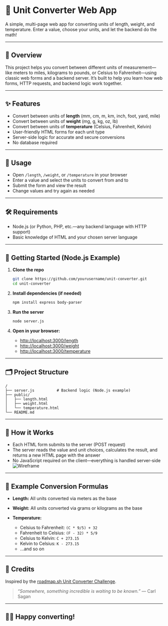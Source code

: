 # 🔄 Unit Converter Web App

A simple, multi-page web app for converting units of length, weight, and temperature. Enter a value, choose your units, and let the backend do the math!

---

## 🚀 Overview

This project helps you convert between different units of measurement—like meters to miles, kilograms to pounds, or Celsius to Fahrenheit—using classic web forms and a backend server. It’s built to help you learn how web forms, HTTP requests, and backend logic work together.

---

## ✨ Features

* Convert between units of **length** (mm, cm, m, km, inch, foot, yard, mile)
* Convert between units of **weight** (mg, g, kg, oz, lb)
* Convert between units of **temperature** (Celsius, Fahrenheit, Kelvin)
* User-friendly HTML forms for each unit type
* Server-side logic for accurate and secure conversions
* No database required

---

## 📄 Usage

* Open `/length`, `/weight`, or `/temperature` in your browser
* Enter a value and select the units to convert from and to
* Submit the form and view the result
* Change values and try again as needed

---

## 🛠️ Requirements

* Node.js (or Python, PHP, etc.—any backend language with HTTP support)
* Basic knowledge of HTML and your chosen server language

---

## 🚦 Getting Started (Node.js Example)

1. **Clone the repo**

   ```bash
   git clone https://github.com/yourusername/unit-converter.git
   cd unit-converter
   ```
2. **Install dependencies (if needed)**

   ```bash
   npm install express body-parser
   ```
3. **Run the server**

   ```bash
   node server.js
   ```
4. **Open in your browser:**

   * [http://localhost:3000/length](http://localhost:3000/length)
   * [http://localhost:3000/weight](http://localhost:3000/weight)
   * [http://localhost:3000/temperature](http://localhost:3000/temperature)

---

## 🗂️ Project Structure

```
/
├── server.js          # Backend logic (Node.js example)
├── public/
│   ├── length.html
│   ├── weight.html
│   └── temperature.html
└── README.md
```

---

## 🧠 How it Works

* Each HTML form submits to the server (POST request)
* The server reads the value and unit choices, calculates the result, and returns a new HTML page with the answer
* No JavaScript required on the client—everything is handled server-side
![Wireframe](https://assets.roadmap.sh/guest/unit-converter-be-project.png "Wireframe")

---

## 🔬 Example Conversion Formulas

* **Length:** All units converted via meters as the base
* **Weight:** All units converted via grams or kilograms as the base
* **Temperature:**

  * Celsius to Fahrenheit: `(C * 9/5) + 32`
  * Fahrenheit to Celsius: `(F - 32) * 5/9`
  * Celsius to Kelvin: `C + 273.15`
  * Kelvin to Celsius: `K - 273.15`
  * ...and so on

---

## 🌠 Credits

Inspired by the [roadmap.sh Unit Converter Challenge](https://roadmap.sh/projects/unit-converter).

> *“Somewhere, something incredible is waiting to be known.”*
> — Carl Sagan

---

## 🙋‍♂️ Happy converting!
